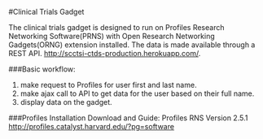 #Clinical Trials Gadget

The clinical trials gadget is designed to run on Profiles Research Networking Software(PRNS) with Open Research Networking Gadgets(ORNG) extension installed.  The data is made available through a REST API.  http://scctsi-ctds-production.herokuapp.com/.


###Basic workflow:
1. make request to Profiles for user first and last name.
2. make ajax call to API to get data for the user based on their full name.
3. display data on the gadget.

###Profiles Installation Download and Guide:
Profiles RNS Version 2.5.1  
http://profiles.catalyst.harvard.edu/?pg=software
